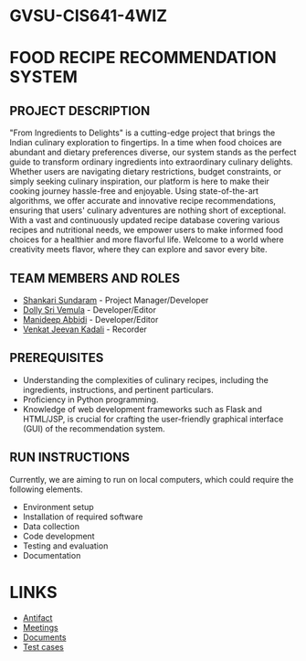 # GVSU-CIS641-4WIZ
# FOOD RECIPE RECOMMENDATION SYSTEM

## PROJECT DESCRIPTION
"From Ingredients to Delights" is a cutting-edge project that brings the Indian culinary exploration to fingertips. In a time when food choices are abundant and dietary preferences diverse, our system stands as the perfect guide to transform ordinary ingredients into extraordinary culinary delights. Whether users are navigating dietary restrictions, budget constraints, or simply seeking culinary inspiration, our platform is here to make their cooking journey hassle-free and enjoyable. Using state-of-the-art algorithms, we offer accurate and innovative recipe recommendations, ensuring that users' culinary adventures are nothing short of exceptional. With a vast and continuously updated recipe database covering various recipes and nutritional needs, we empower users to make informed food choices for a healthier and more flavorful life. Welcome to a world where creativity meets flavor, where they can explore and savor every bite.

## TEAM MEMBERS AND ROLES
* [Shankari Sundaram](https://github.com/shankymurali/CIS641-HW2-Sundaram) - Project Manager/Developer
* [Dolly Sri Vemula](https://github.com/dolly101599/CIS641-HW2-Vemula) - Developer/Editor
* [Manideep Abbidi](https://github.com/manideepreddyabbidi/CIS641-HW2-Abbidi) - Developer/Editor
* [Venkat Jeevan Kadali](https://github.com/VENKAT1706/CIS641-HW2-kadali) - Recorder

## PREREQUISITES
* Understanding the complexities of culinary recipes, including the ingredients, instructions, and pertinent particulars.
* Proficiency in Python programming.
* Knowledge of web development frameworks such as Flask and HTML/JSP, is crucial for crafting the user-friendly graphical interface (GUI) of the recommendation system.

## RUN INSTRUCTIONS
Currently, we are aiming to run on local computers, which could require the following elements.
* Environment setup
* Installation of required software
* Data collection
* Code development
* Testing and evaluation
* Documentation

# LINKS
* [Antifact](https://github.com/shankymurali/GVSU-CIS-641-4WIZ/tree/main/artifacts)
* [Meetings](https://github.com/shankymurali/GVSU-CIS-641-4WIZ/tree/main/meetings)
* [Documents](https://github.com/shankymurali/GVSU-CIS-641-4WIZ/tree/main/docs)
* [Test cases](https://github.com/shankymurali/GVSU-CIS-641-4WIZ/tree/main/tests)



    


